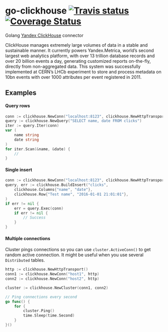 # go-clickhouse [![Travis status](https://api.travis-ci.org/roistat/go-clickhouse.svg)](https://travis-ci.org/roistat/go-clickhouse) [![Coverage Status](https://coveralls.io/repos/github/roistat/go-clickhouse/badge.svg)](https://coveralls.io/github/roistat/go-clickhouse)

Golang [Yandex ClickHouse](https://clickhouse.yandex/) connector

ClickHouse manages extremely large volumes of data in a stable and sustainable manner.
It currently powers Yandex.Metrica, world’s second largest web analytics platform,
with over 13 trillion database records and over 20 billion events a day, generating
customized reports on-the-fly, directly from non-aggregated data. This system was
successfully implemented at CERN’s LHCb experiment to store and process metadata on
10bn events with over 1000 attributes per event registered in 2011.

## Examples

#### Query rows

```go
conn := clickhouse.NewConn("localhost:8123", clickhouse.NewHttpTransport())
query := clickhouse.NewQuery("SELECT name, date FROM clicks")
iter := query.Iter(conn)
var (
    name string
    date string
)
for iter.Scan(&name, &date) {
    //
}
```

#### Single insert
```go
conn := clickhouse.NewConn("localhost:8123", clickhouse.NewHttpTransport())
query, err := clickhouse.BuildInsert("clicks",
    clickhouse.Columns{"name", "date"},
    clickhouse.Row{"Test name", "2016-01-01 21:01:01"},
)
if err != nil {
    err = query.Exec(conn)
    if err != nil {
        // Success
    }
}
```

#### Multiple connections

Cluster pings connections so you can use `cluster.ActiveConn()` to get random active connection. It might
be useful when you use several `Distributed` tables.

```go
http := clickhouse.NewHttpTransport()
conn1 := clickhouse.NewConn("host1", http)
conn2 := clickhouse.NewConn("host2", http)

cluster := clickhouse.NewCluster(conn1, conn2)

// Ping connections every second
go func() {
    for {
        cluster.Ping()
        time.Sleep(time.Second)
    }
}()
```
